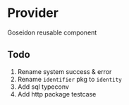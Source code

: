 # Provider

Goseidon reusable component

## Todo
1. Rename system success & error
2. Rename `identifier` pkg to `identity`
3. Add sql typeconv
4. Add http package testcase
